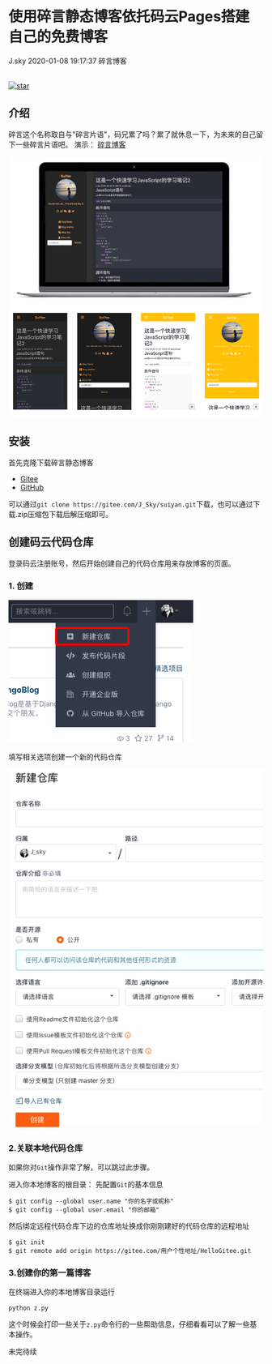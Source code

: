 <div class="blog-article">
<h1 class="title">使用碎言静态博客依托码云Pages搭建自己的免费博客</h1>
<span class="author">J.sky</span>
<span class="time">2020-01-08 19:17:37</span>
<span class="tag">碎言博客</span>
</div>
</br>


<a href='https://gitee.com/J_Sky/suiyan/stargazers'><img src='https://gitee.com/J_Sky/suiyan/badge/star.svg?theme=dark' alt='star'></img></a>

## 介绍
碎言这个名称取自与"碎言片语"，码兄累了吗？累了就休息一下，为未来的自己留下一些碎言片语吧。
演示： [碎言博客](http://j_sky.gitee.io/suiyan)

![](assets/images/fabu.png)

## 安装

首先克隆下载碎言静态博客

* [Gitee](https://gitee.com/J_Sky/suiyan.git)
* [GitHub](https://github.com/bosichong/suiyan.git)

可以通过`git clone https://gitee.com/J_Sky/suiyan.git`下载，也可以通过下载.zip压缩包下载后解压缩即可。

## 创建码云代码仓库

登录码云注册账号，然后开始创建自己的代码仓库用来存放博客的页面。

### 1. 创建

![](assets/images/blog/Snip20200108_1.png)

填写相关选项创建一个新的代码仓库

![](assets/images/blog/Snip20200108_3.png)


### 2.关联本地代码仓库

如果你对`Git`操作非常了解，可以跳过此步骤。

进入你本地博客的根目录：
先配置`Git`的基本信息

    $ git config --global user.name "你的名字或昵称"
    $ git config --global user.email "你的邮箱"

然后绑定远程代码仓库下边的仓库地址换成你刚刚建好的代码仓库的远程地址

    $ git init 
    $ git remote add origin https://gitee.com/用户个性地址/HelloGitee.git

### 3.创建你的第一篇博客

在终端进入你的本地博客目录运行

    python z.py

这个时候会打印一些关于`z.py`命令行的一些帮助信息，仔细看看可以了解一些基本操作。

未完待续

